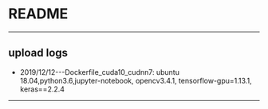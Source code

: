 # README
***
## upload logs
* 2019/12/12---Dockerfile_cuda10_cudnn7: ubuntu 18.04,python3.6,jupyter-notebook, opencv3.4.1, tensorflow-gpu=1.13.1, keras==2.2.4


***
